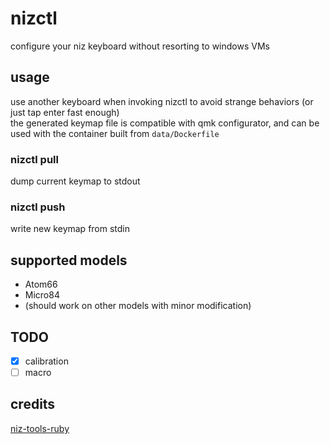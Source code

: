# nizctl
configure your niz keyboard without resorting to windows VMs

## usage
use another keyboard when invoking nizctl to avoid strange behaviors (or just tap enter fast enough)  
the generated keymap file is compatible with qmk configurator, and can be used with the container built from `data/Dockerfile`  

### nizctl pull
dump current keymap to stdout

### nizctl push
write new keymap from stdin

## supported models
- Atom66
- Micro84
- (should work on other models with minor modification)

## TODO
- [x] calibration
- [ ] macro

## credits
[niz-tools-ruby](https://github.com/cho45/niz-tools-ruby)
